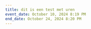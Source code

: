 ```yaml
---
title: dit is een test met uren
event_date: October 10, 2024 8:19 PM
end_date: October 24, 2024 8:20 PM
---
```


